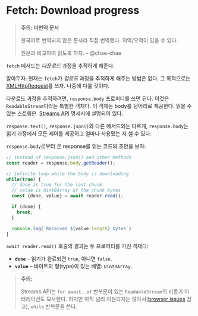 # Fetch: Download progress

>**주의: 미번역 문서**
>
>한국어로 번역되지 않은 문서라 직접 번역했다. 의역/오역이 있을 수 있다.
>
>원문과 비교하여 읽도록 하자. 
>– @chae-chae

`fetch` 메서드는 *다운로드* 과정을 추적하게 해준다.

알아두자: 현재는 `fetch`가 *업로드* 과정을 추적하게 해주는 방법은 없다. 그 목적으로는 [XMLHttpRequest](https://ko.javascript.info/xmlhttprequest)를 쓰자. 나중에 다룰 것이다.

다운로드 과정을 추적하려면, `response.body` 프로퍼티를 쓰면 된다. 이것은 `ReadableStream`이라는 특별한 객체다. 이 객체는 body를 덩어리로 제공한다. 읽을 수 있는 스트림은  [Streams API](https://streams.spec.whatwg.org/#rs-class) 명세서에 설명되어 있다.

`response.text()`, `response.json()`와 다른 메서드와는 다르게, `response.body`는 읽기 과정에서 모든 제어를 제공하고 얼마나 사용됐는 지 셀 수 있다.

`response.body`로부터 온 response를 읽는 코드의 초안을 보자:

```js
// instead of response.json() and other methods
const reader = response.body.getReader();

// infinite loop while the body is downloading
while(true) {
  // done is true for the last chunk
  // value is Uint8Array of the chunk bytes
  const {done, value} = await reader.read();

  if (done) {
    break;
  }

  console.log(`Received ${value.length} bytes`)
}
```

`await reader.read()` 호출의 결과는 두 프로퍼티를 가진 객체다:

- **`done`** – 읽기가 완료되면 `true`, 아니면 `false`.
- **`value`** – 바이트의 형(type)이 있는 배열: `Uint8Array`.

>**주의:**
>
>Streams API는 `for await..of` 반복문이 있는 `ReadableStream`의 비동기 이터레이션도 묘사한다. 하지만 아직 널리 지원되지는 않아서([browser issues](https://github.com/whatwg/streams/issues/778#issuecomment-461341033) 참고), `while` 반복문을 쓴다.

